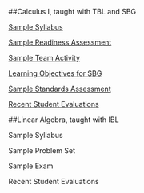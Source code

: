 ##Calculus I, taught with TBL and SBG

[Sample Syllabus](121ExampleSyllabus.pdf)  

[Sample Readiness Assessment](121ExampleReadiness.pdf)

[Sample Team Activity](121ExampleTeam.pdf)

[Learning Objectives for SBG](121Objectives.pdf)

[Sample Standards Assessment](121ExampleStandards.pdf)

[Recent Student Evaluations](121Evals.pdf)

##Linear Algebra, taught with IBL

Sample Syllabus

Sample Problem Set

Sample Exam

Recent Student Evaluations
